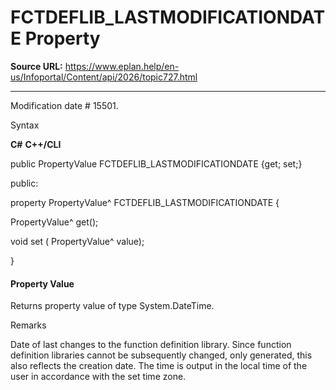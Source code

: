 # FCTDEFLIB_LASTMODIFICATIONDATE Property

**Source URL:** https://www.eplan.help/en-us/Infoportal/Content/api/2026/topic727.html

---

Modification date # 15501.

Syntax

**C#**
**C++/CLI**


public PropertyValue FCTDEFLIB_LASTMODIFICATIONDATE {get; set;}

public:

property PropertyValue^ FCTDEFLIB_LASTMODIFICATIONDATE {

   PropertyValue^ get();

   void set (    PropertyValue^ value);

}


#### Property Value

Returns property value of type System.DateTime.

Remarks

Date of last changes to the function definition library. Since function definition libraries cannot be subsequently changed, only generated, this also reflects the creation date. The time is output in the local time of the user in accordance with the set time zone.
